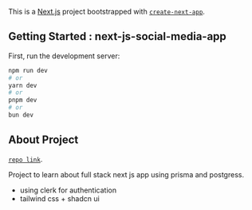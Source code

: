 This is a [Next.js](https://nextjs.org) project bootstrapped with [`create-next-app`](https://nextjs.org/docs/app/api-reference/cli/create-next-app).

## Getting Started : next-js-social-media-app

First, run the development server:

```bash
npm run dev
# or
yarn dev
# or
pnpm dev
# or
bun dev
```

## About Project 

[`repo link`](https://github.com/wajahatfaryadali/next-js-social-media-app).

Project to learn about full stack next js app using prisma and postgress.


- using clerk for authentication 
- tailwind css + shadcn ui
